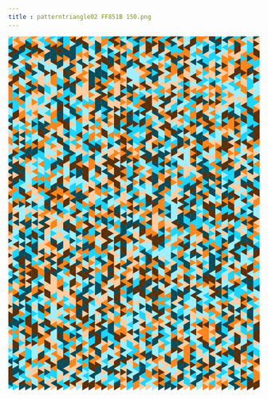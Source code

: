 ```yaml
---
title : patterntriangle02 FF851B 150.png
---
```

![patterntriangle02_FF851B_150.png](../img/patterntriangle02_FF851B_150.png)
